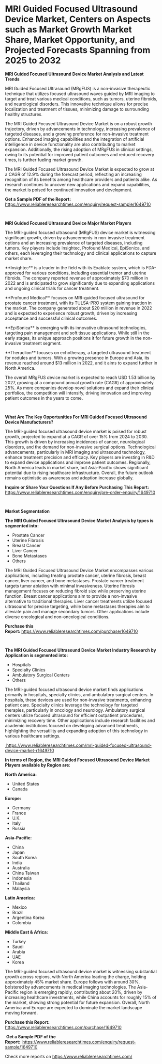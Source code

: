 <p><h1>MRI Guided Focused Ultrasound Device Market, Centers on Aspects such as Market Growth Market Share, Market Opportunity, and Projected Forecasts Spanning from 2025 to 2032</h1></p><p><strong>MRI Guided Focused Ultrasound Device Market Analysis and Latest Trends</strong></p>
<p><p>MRI Guided Focused Ultrasound (MRgFUS) is a non-invasive therapeutic technique that utilizes focused ultrasound waves guided by MRI imaging to target and treat various medical conditions, such as tumors, uterine fibroids, and neurological disorders. This innovative technique allows for precise localization and treatment of tissues, minimizing damage to surrounding healthy structures.</p><p>The MRI Guided Focused Ultrasound Device Market is on a robust growth trajectory, driven by advancements in technology, increasing prevalence of targeted diseases, and a growing preference for non-invasive treatment options. Enhanced imaging capabilities and the integration of artificial intelligence in device functionality are also contributing to market expansion. Additionally, the rising adoption of MRgFUS in clinical settings, owing to its potential for improved patient outcomes and reduced recovery times, is further fueling market growth.</p><p>The MRI Guided Focused Ultrasound Device Market is expected to grow at a CAGR of 12.9% during the forecast period, reflecting an increasing recognition of its benefits among healthcare providers and patients alike. As research continues to uncover new applications and expand capabilities, the market is poised for continued innovation and development.</p></p>
<p><strong>Get a Sample PDF of the Report:&nbsp;</strong> <a href="https://www.reliableresearchtimes.com/enquiry/request-sample/1649710?utm_campaign=3315&utm_medium=2&utm_source=Github&utm_content=ia&utm_term=26032025&utm_id=mri-guided-focused-ultrasound-device">https://www.reliableresearchtimes.com/enquiry/request-sample/1649710</a></p>
<p>&nbsp;</p>
<p><strong>MRI Guided Focused Ultrasound Device Major Market Players</strong></p>
<p><p>The MRI-guided focused ultrasound (MRgFUS) device market is witnessing significant growth, driven by advancements in non-invasive treatment options and an increasing prevalence of targeted diseases, including tumors. Key players include Insightec, Profound Medical, EpiSonica, and others, each leveraging their technology and clinical applications to capture market share.</p><p>**Insightec** is a leader in the field with its Exablate system, which is FDA-approved for various conditions, including essential tremor and uterine fibroids. The company reported revenue of approximately $70 million in 2022 and is anticipated to grow significantly due to expanding applications and ongoing clinical trials for cancer treatment.</p><p>**Profound Medical** focuses on MRI-guided focused ultrasound for prostate cancer treatment, with its TULSA-PRO system gaining traction in the market. The company generated about $20 million in revenue in 2022 and is expected to experience robust growth, driven by increasing acceptance and successful clinical outcomes.</p><p>**EpiSonica** is emerging with its innovative ultrasound technologies, targeting pain management and soft tissue applications. While still in the early stages, its unique approach positions it for future growth in the non-invasive treatment segment.</p><p>**Theraclion** focuses on echotherapy, a targeted ultrasound treatment for nodules and tumors. With a growing presence in Europe and Asia, its revenue reached around $13 million in 2022, and it aims to expand further in North America.</p><p>The overall MRgFUS device market is expected to reach USD 1.53 billion by 2027, growing at a compound annual growth rate (CAGR) of approximately 25%. As more companies develop novel solutions and expand their clinical portfolios, the competition will intensify, driving innovation and improving patient outcomes in the years to come.</p></p>
<p>&nbsp;</p>
<p><strong>What Are The Key Opportunities For MRI Guided Focused Ultrasound Device Manufacturers?</strong></p>
<p><p>The MRI-guided focused ultrasound device market is poised for robust growth, projected to expand at a CAGR of over 15% from 2024 to 2030. This growth is driven by increasing incidences of cancer, neurological disorders, and the demand for non-invasive surgical options. Technological advancements, particularly in MRI imaging and ultrasound technology, enhance treatment precision and efficacy. Key players are investing in R&D to expand device applications and improve patient outcomes. Regionally, North America leads in market share, but Asia-Pacific shows significant potential due to rising healthcare infrastructure. Overall, the future outlook remains optimistic as awareness and adoption increase globally.</p></p>
<p><strong>Inquire or Share Your Questions If Any Before Purchasing This Report:</strong> <a href="https://www.reliableresearchtimes.com/enquiry/pre-order-enquiry/1649710?utm_campaign=3315&utm_medium=2&utm_source=Github&utm_content=ia&utm_term=26032025&utm_id=mri-guided-focused-ultrasound-device">https://www.reliableresearchtimes.com/enquiry/pre-order-enquiry/1649710</a></p>
<p>&nbsp;</p>
<p><strong>Market Segmentation</strong></p>
<p><strong>The MRI Guided Focused Ultrasound Device Market Analysis by types is segmented into:</strong></p>
<p><ul><li>Prostate Cancer</li><li>Uterine Fibrosis</li><li>Breast Cancer</li><li>Liver Cancer</li><li>Bone Metastases</li><li>Others</li></ul></p>
<p><p>The MRI Guided Focused Ultrasound Device Market encompasses various applications, including treating prostate cancer, uterine fibrosis, breast cancer, liver cancer, and bone metastases. Prostate cancer treatment targets tumor ablation with minimal invasiveness. Uterine fibrosis management focuses on reducing fibroid size while preserving uterine function. Breast cancer applications aim to provide a non-invasive alternative to traditional therapies. Liver cancer treatments utilize focused ultrasound for precise targeting, while bone metastases therapies aim to alleviate pain and manage secondary tumors. Other applications include diverse oncological and non-oncological conditions.</p></p>
<p><strong>Purchase this Report:&nbsp;</strong><a href="https://www.reliableresearchtimes.com/purchase/1649710?utm_campaign=3315&utm_medium=2&utm_source=Github&utm_content=ia&utm_term=26032025&utm_id=mri-guided-focused-ultrasound-device">https://www.reliableresearchtimes.com/purchase/1649710</a></p>
<p>&nbsp;</p>
<p><strong>The MRI Guided Focused Ultrasound Device Market Industry Research by Application is segmented into:</strong></p>
<p><ul><li>Hospitals</li><li>Specialty Clinics</li><li>Ambulatory Surgical Centers</li><li>Others</li></ul></p>
<p><p>The MRI-guided focused ultrasound device market finds applications primarily in hospitals, specialty clinics, and ambulatory surgical centers. In hospitals, these devices are used for non-invasive treatments, enhancing patient care. Specialty clinics leverage the technology for targeted therapies, particularly in oncology and neurology. Ambulatory surgical centers utilize focused ultrasound for efficient outpatient procedures, minimizing recovery time. Other applications include research facilities and academic institutions focused on developing advanced treatments, highlighting the versatility and expanding adoption of this technology in various healthcare settings.</p></p>
<p><a href="https://www.reliableresearchtimes.com/mri-guided-focused-ultrasound-device-market-r1649710?utm_campaign=3315&utm_medium=2&utm_source=Github&utm_content=ia&utm_term=26032025&utm_id=mri-guided-focused-ultrasound-device">&nbsp;https://www.reliableresearchtimes.com/mri-guided-focused-ultrasound-device-market-r1649710</a></p>
<p><strong>In terms of Region, the MRI Guided Focused Ultrasound Device Market Players available by Region are:</strong></p>
<p>
    <p> <strong> North America: </strong>
        <ul>
            <li>United States</li>
            <li>Canada</li>
        </ul>
        </p> 
    <p> <strong> Europe: </strong>
        <ul>
            <li>Germany</li>
            <li>France</li>
            <li>U.K.</li>
            <li>Italy</li>
            <li>Russia</li>
        </ul>
        </p> 
    <p> <strong> Asia-Pacific: </strong>
        <ul>
            <li>China</li>
            <li>Japan</li>
            <li>South Korea</li>
            <li>India</li>
            <li>Australia</li>
            <li>China Taiwan</li>
            <li>Indonesia</li>
            <li>Thailand</li>
            <li>Malaysia</li>
        </ul>
        </p> 
    <p> <strong> Latin America: </strong>
        <ul>
            <li>Mexico</li>
            <li>Brazil</li>
            <li>Argentina Korea</li>
            <li>Colombia</li>
        </ul>
        </p> 
    <p> <strong> Middle East & Africa: </strong>
        <ul>
            <li>Turkey</li>
            <li>Saudi</li>
            <li>Arabia</li>
            <li>UAE</li>
            <li>Korea</li>
        </ul>
    </p>
    </p>
<p><p>The MRI-guided focused ultrasound device market is witnessing substantial growth across regions, with North America leading the charge, holding approximately 45% market share. Europe follows with around 30%, bolstered by advancements in medical imaging technologies. The Asia-Pacific region is emerging rapidly, contributing about 20%, driven by increasing healthcare investments, while China accounts for roughly 15% of the market, showing strong potential for future expansion. Overall, North America and Europe are expected to dominate the market landscape moving forward.</p></p>
<p><strong>Purchase this Report: </strong><a href="https://www.reliableresearchtimes.com/purchase/1649710?utm_campaign=3315&utm_medium=2&utm_source=Github&utm_content=ia&utm_term=26032025&utm_id=mri-guided-focused-ultrasound-device">https://www.reliableresearchtimes.com/purchase/1649710</a></p>
<p>&nbsp;<strong>Get a Sample PDF of the Report:&nbsp;&nbsp;</strong><a href="https://www.reliableresearchtimes.com/enquiry/request-sample/1649710?utm_campaign=3315&utm_medium=2&utm_source=Github&utm_content=ia&utm_term=26032025&utm_id=mri-guided-focused-ultrasound-device">https://www.reliableresearchtimes.com/enquiry/request-sample/1649710</a></p>
<p><strong></strong></p>
<p>Check more reports on <a href="https://www.reliableresearchtimes.com/?utm_campaign=3315&utm_medium=2&utm_source=Github&utm_content=ia&utm_term=26032025&utm_id=mri-guided-focused-ultrasound-device">https://www.reliableresearchtimes.com/</a></p>